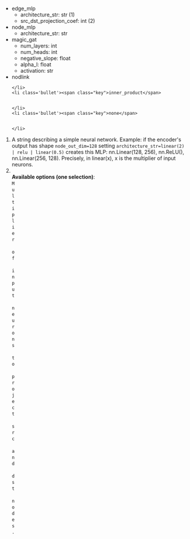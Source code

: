 <div class="annotate">

<ul>
    <li class='bullet'><span class="key">edge_mlp</span>
    <ul>
        <li class='no-bullet'><span class="key-leaf">architecture_str</span>: <span class="value">str (1)</span></li>
        <li class='no-bullet'><span class="key-leaf">src_dst_projection_coef</span>: <span class="value">int (2)</span></li>
    </ul>
    </li>
    <li class='bullet'><span class="key">node_mlp</span>
    <ul>
        <li class='no-bullet'><span class="key-leaf">architecture_str</span>: <span class="value">str</span></li>
    </ul>
    </li>
    <li class='bullet'><span class="key">magic_gat</span>
    <ul>
        <li class='no-bullet'><span class="key-leaf">num_layers</span>: <span class="value">int</span></li>
        <li class='no-bullet'><span class="key-leaf">num_heads</span>: <span class="value">int</span></li>
        <li class='no-bullet'><span class="key-leaf">negative_slope</span>: <span class="value">float</span></li>
        <li class='no-bullet'><span class="key-leaf">alpha_l</span>: <span class="value">float</span></li>
        <li class='no-bullet'><span class="key-leaf">activation</span>: <span class="value">str</span></li>
    </ul>
    </li>
    <li class='bullet'><span class="key">nodlink</span>
    
    
    </li>
    <li class='bullet'><span class="key">inner_product</span>
    
    
    </li>
    <li class='bullet'><span class="key">none</span>
    
    
    </li>
</ul>

</div>

1. A string describing a simple neural network. Example: if the encoder's output has shape `node_out_dim=128`                                 setting `architecture_str=linear(2) | relu | linear(0.5)` creates this MLP: nn.Linear(128, 256), nn.ReLU(), nn.Linear(256, 128).                                 Precisely, in linear(x), x is the multiplier of input neurons.<br>
2. <br><b>Available options (one selection)</b>:<br>`M`<br>`u`<br>`l`<br>`t`<br>`i`<br>`p`<br>`l`<br>`i`<br>`e`<br>`r`<br>` `<br>`o`<br>`f`<br>` `<br>`i`<br>`n`<br>`p`<br>`u`<br>`t`<br>` `<br>`n`<br>`e`<br>`u`<br>`r`<br>`o`<br>`n`<br>`s`<br>` `<br>`t`<br>`o`<br>` `<br>`p`<br>`r`<br>`o`<br>`j`<br>`e`<br>`c`<br>`t`<br>` `<br>`s`<br>`r`<br>`c`<br>` `<br>`a`<br>`n`<br>`d`<br>` `<br>`d`<br>`s`<br>`t`<br>` `<br>`n`<br>`o`<br>`d`<br>`e`<br>`s`<br>`.`
